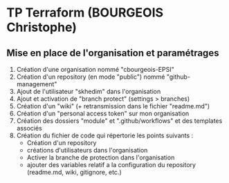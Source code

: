 # TP Terraform (BOURGEOIS Christophe)

## Mise en place de l'organisation et paramétrages

1. Création d'une organisation nommé "cbourgeois-EPSI"
2. Création d'un repository (en mode "public") nommé "github-management"
3. Ajout de l'utilisateur "skhedim" dans l'organisation
4. Ajout et activation de "branch protect" (settings > branches)
5. Création d'un "wiki" (+ retransmission dans le fichier "readme.md")
6. Création d'un "personal access token" sur mon organisation 
7. Création des dossiers "module" et ".github/workflows" et des templates associés
8. Création du fichier de code qui répertorie les points suivants :
    - Création d'un repository
    - créations d'utilisateurs dans l'organisation
    - Activer la branche de protection dans l'organisation
    - ajouter des variables relatif a la configuration du repository (readme.md, wiki, gitignore, etc.)

